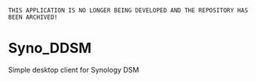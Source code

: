 `THIS APPLICATION IS NO LONGER BEING DEVELOPED AND THE REPOSITORY HAS BEEN ARCHIVED!`

# Syno_DDSM
Simple desktop client for Synology DSM
